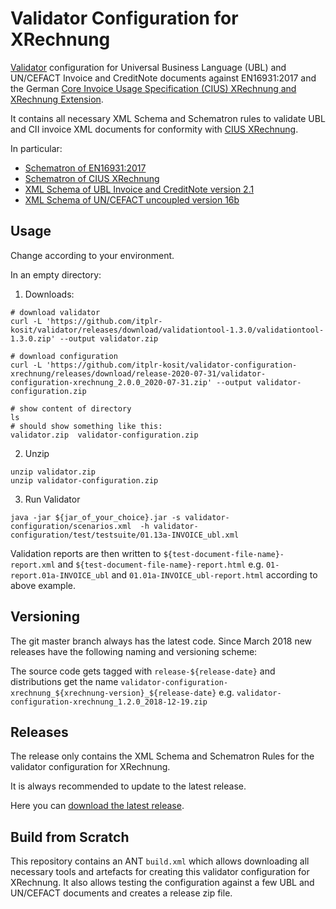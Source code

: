 # Validator Configuration for XRechnung

[Validator](https://github.com/itplr-kosit/validator) configuration for Universal Business Language (UBL) and UN/CEFACT Invoice and CreditNote documents against EN16931:2017 and the German [Core Invoice Usage Specification (CIUS) XRechnung and XRechnung Extension](https://www.xoev.de/die_standards/xrechnung-14741).

It contains all necessary XML Schema and Schematron rules to validate UBL and CII invoice XML documents for conformity with [CIUS XRechnung](https://www.xoev.de/die_standards/xrechnung-14741).

In particular:

* [Schematron of EN16931:2017](https://github.com/CenPC434/validation)
* [Schematron of CIUS XRechnung](https://github.com/itplr-kosit/xrechnung-schematron/)
* [XML Schema of UBL Invoice and CreditNote version 2.1](http://docs.oasis-open.org/ubl/os-UBL-2.1/)
* [XML Schema of UN/CEFACT uncoupled version 16b](http://www.unece.org/cefact/xml_schemas/index.html)

## Usage

Change according to your environment.

In an empty directory:

1. Downloads:

```shell
# download validator
curl -L 'https://github.com/itplr-kosit/validator/releases/download/validationtool-1.3.0/validationtool-1.3.0.zip' --output validator.zip

# download configuration
curl -L 'https://github.com/itplr-kosit/validator-configuration-xrechnung/releases/download/release-2020-07-31/validator-configuration-xrechnung_2.0.0_2020-07-31.zip' --output validator-configuration.zip

# show content of directory
ls
# should show something like this:
validator.zip  validator-configuration.zip
```

2. Unzip

```shell
unzip validator.zip
unzip validator-configuration.zip
```

3. Run Validator

```shell
java -jar ${jar_of_your_choice}.jar -s validator-configuration/scenarios.xml  -h validator-configuration/test/testsuite/01.13a-INVOICE_ubl.xml
```

Validation reports are then written to `${test-document-file-name}-report.xml` and `${test-document-file-name}-report.html` e.g. `01-report.01a-INVOICE_ubl` and `01.01a-INVOICE_ubl-report.html` according to above example.

## Versioning

The git master branch always has the latest code. Since March 2018 new releases have the following naming and versioning scheme:

The source code gets tagged with `release-${release-date}` and distributions get the name `validator-configuration-xrechnung_${xrechnung-version}_${release-date}` e.g. `validator-configuration-xrechnung_1.2.0_2018-12-19.zip`

## Releases

The release only contains the XML Schema and Schematron Rules for the validator configuration for XRechnung.

It is always recommended to update to the latest release.

Here you can [download the latest release](https://github.com/itplr-kosit/validator-configuration-xrechnung/releases/latest).

## Build from Scratch

This repository contains an ANT `build.xml` which allows downloading all necessary tools and artefacts for creating this validator configuration for XRechnung. It also allows testing the configuration against a few UBL and UN/CEFACT documents and creates a release zip file.
